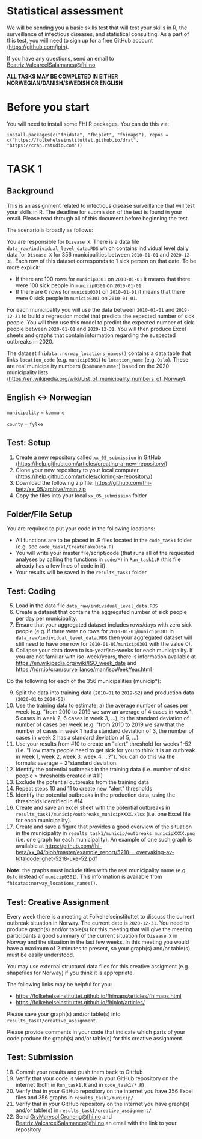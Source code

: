 # Statistical assessment

We will be sending you a basic skills test that will test your skills in R, the surveillance of infectious diseases, and statistical consulting. As a part of this test, you will need to sign up for a free GitHub account (https://github.com/join).

If you have any questions, send an email to Beatriz.ValcarcelSalamanca@fhi.no

**ALL TASKS MAY BE COMPLETED IN EITHER NORWEGIAN/DANISH/SWEDISH OR ENGLISH**

# Before you start

You will need to install some FHI R packages. You can do this via:

```
install.packages(c("fhidata", "fhiplot", "fhimaps"), repos = c("https://folkehelseinstituttet.github.io/drat", "https://cran.rstudio.com"))
```

# TASK 1

## Background

This is an assignment related to infectious disease surveillance that will test your skills in R. The deadline for submission of the test is found in your email. Please read through all of this document before beginning the test.

The scenario is broadly as follows:

You are responsible for `Disease X`. There is a data file `data_raw/individual_level_data.RDS` which contains individual level daily data for `Disease X` for 356 municipalities between `2010-01-01` and `2020-12-31`. Each row of this dataset corresponds to 1 sick person on that date. To be more explicit:

- If there are 100 rows for `municip0301` on `2010-01-01` it means that there were 100 sick people in `municip0301` on `2010-01-01`.
- If there are 0 rows for `municip0301` on `2010-01-01` it means that there were 0 sick people in `municip0301` on `2010-01-01`.

For each municipality you will use the data between `2010-01-01` and `2019-12-31` to build a regression model that predicts the expected number of sick people. You will then use this model to predict the expected number of sick people between `2020-01-01` and `2020-12-31`. You will then produce Excel sheets and graphs that contain information regarding the suspected outbreaks in 2020.

The dataset `fhidata::norway_locations_names()` contains a data.table that links `location_code` (e.g. `municip0301`) to `location_name` (e.g. `Oslo`). These are real municipality numbers (`kommunenummer`) based on the 2020 municipality lists (https://en.wikipedia.org/wiki/List_of_municipality_numbers_of_Norway).

## English <-> Norwegian

`municipality` = `kommune`

`county` = `fylke`

## Test: Setup 

1. Create a new repository called `xx_05_submission` in GitHub (https://help.github.com/articles/creating-a-new-repository/)
2. Clone your new repository to your local computer (https://help.github.com/articles/cloning-a-repository/)
3. Download the following zip file: https://github.com/fhi-beta/xx_05/archive/main.zip
4. Copy the files into your local `xx_05_submission` folder

## Folder/File Setup

You are required to put your code in the following locations:

- All functions are to be placed in .R files located in the `code_task1` folder (e.g. see `code_task1/CreateFakeData.R`)
- You will write your master file/script/code (that runs all of the requested analyses by calling the functions in `code/*`) in `Run_task1.R` (this file already has a few lines of code in it)
- Your results will be saved in the `results_task1` folder

## Test: Coding

5. Load in the data file `data_raw/individual_level_data.RDS`
6. Create a dataset that contains the aggregated number of sick people per day per municipality.
7. Ensure that your aggregated dataset includes rows/days with zero sick people (e.g. if there were no rows for `2010-01-01`/`municip0301` in `data_raw/individual_level_data.RDS` then your aggregated dataset will still need to have one row for `2010-01-01`/`municip0301` with the value 0).
8. Collapse your data down to iso-year/iso-weeks for each municipality. If you are not familiar with iso-week/years, there is information available at https://en.wikipedia.org/wiki/ISO_week_date and https://rdrr.io/cran/surveillance/man/isoWeekYear.html

Do the following for each of the 356 municipalities (municip*):

9. Split the data into training data (`2010-01` to `2019-52`) and production data (`2020-01` to `2020-53`)
10. Use the training data to estimate: a) the average number of cases per week (e.g. "from 2010 to 2019 we saw an average of 4 cases in week 1, 5 cases in week 2, 6 cases in week 3, ...), b) the standard deviation of number of cases per week (e.g. "from 2010 to 2019 we saw that the number of cases in week 1 had a standard deviation of 3, the number of cases in week 2 has a standard deviation of 5, ...).
11. Use your results from #10 to create an "alert" threshold for weeks 1-52 (i.e. "How many people need to get sick for you to think it is an outbreak in week 1, week 2, week 3, week 4, ...?"). You can do this via the formula: average + 2*standard deviation.
12. Identify the potential outbreaks in the training data (i.e. number of sick people > thresholds created in #11)
13. Exclude the potential outbreaks from the training data
14. Repeat steps 10 and 11 to create new "alert" thresholds 
15. Identify the potential outbreaks in the production data, using the thresholds identified in #14
16. Create and save an excel sheet with the potential outbreaks in `results_task1/municip/outbreaks_municipXXXX.xlsx` (i.e. one Excel file for each municipality).
17. Create and save a figure that provides a good overview of the situation in the municipality in `results_task1/municip/outbreaks_municipXXXX.png` (i.e. one graph for each municipality). An example of one such graph is available at https://github.com/fhi-beta/xx_04/blob/master/example_report/5218---overvaking-av-totaldodelighet-5218-uke-52.pdf

**Note:** the graphs must include titles with the real municipality name (e.g. `Oslo` instead of `municip0301`). This information is available from `fhidata::norway_locations_names()`.

## Test: Creative Assignment

Every week there is a meeting at Folkehelseinstituttet to discuss the current outbreak situation in Norway. The current date is `2020-12-31`. You need to produce graph(s) and/or table(s) for this meeting that will give the meeting participants a good summary of the current situation for `Disease X` in Norway and the situation in the last few weeks. In this meeting you would have a maximum of 2 minutes to present, so your graph(s) and/or table(s) must be easily understood.

You may use external structural data files for this creative assigment (e.g. shapefiles for Norway) if you think it is appropriate.

The following links may be helpful for you:

- https://folkehelseinstituttet.github.io/fhimaps/articles/fhimaps.html
- https://folkehelseinstituttet.github.io/fhiplot/articles/

Please save your graph(s) and/or table(s) into `results_task1/creative_assignment`.

Please provide comments in your code that indicate which parts of your code produce the graph(s) and/or table(s) for this creative assignment.

## Test: Submission

18. Commit your results and push them back to GitHub
19. Verify that your code is viewable in your GitHub repository on the internet (both in `Run_task1.R` and in `code_task1/*.R`)
20. Verify that in your GitHub repository on the internet you have 356 Excel files and 356 graphs in `results_task1/municip/`
21. Verify that in your GitHub repository on the internet you have graph(s) and/or table(s) in `results_task1/creative_assignment/`
22. Send GryMarysol.Groneng@fhi.no and Beatriz.ValcarcelSalamanca@fhi.no an email with the link to your repository
